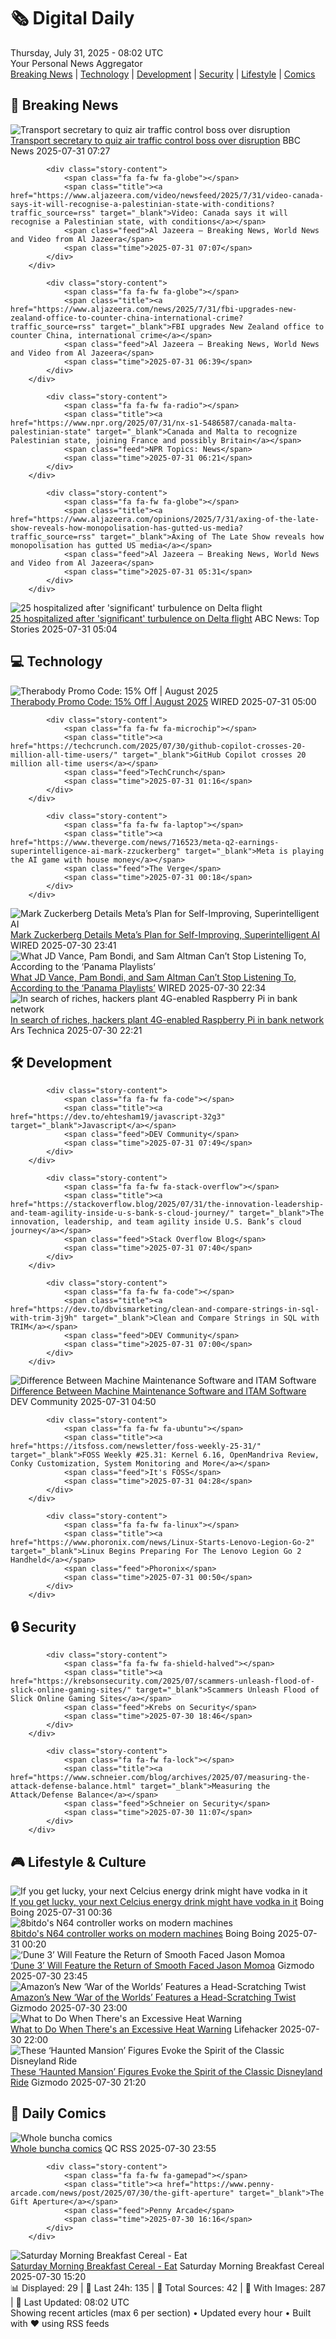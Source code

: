 <!-- Processing 54 RSS feeds at 2025-07-31 08:02:07 UTC -->
<!-- Processing: Penny Arcade -->
<!-- Processing: Cyanide & Happiness -->
<!-- Processing: Questionable Content -->
<!-- Processing: Girl Genius -->
<!-- Processing: Dinosaur Comics -->
<!-- Processing: BBC World News -->
<!-- Processing: BBC Breaking News -->
<!-- Processing: Al Jazeera Breaking News -->
<!-- Processing: NPR News -->
<!-- Processing: CBC News -->
<!-- Error processing https://rss.cbc.ca/lineup/topstories.xml: The read operation timed out -->
<!-- Processing: Reuters World News -->
<!-- Processing: Associated Press Breaking -->
<!-- Processing: Guardian World News -->
<!-- Processing: Sky News World -->
<!-- Processing: TechCrunch -->
<!-- Processing: The Verge -->
<!-- Processing: O'Reilly Radar -->
<!-- Processing: Dev.to -->
<!-- Processing: StackOverflow Blog -->
<!-- Processing: Phoronix Linux News -->
<!-- Processing: DistroWatch -->
<!-- Processing: Linux.com -->
<!-- Processing: Red Hat Blog -->
<!-- Processing: Ubuntu Blog -->
<!-- Processing: GitLab Blog -->
<!-- Processing: InfoQ -->
<!-- Processing: Martin Fowler -->
<!-- Processing: Coding Horror -->
<!-- Processing: The Pragmatic Engineer -->
<!-- Processing: Gizmodo -->
<!-- Processing: Kotaku -->
<!-- Generated 4 new posts out of 31 feeds processed -->
<div class="newspaper-header">
    <h1 class="newspaper-title">🗞️ Digital Daily</h1>
    <div class="newspaper-date">Thursday, July 31, 2025 - 08:02 UTC</div>
    <div class="newspaper-subtitle">Your Personal News Aggregator</div>
</div>

<div class="newspaper-nav">
    <a href="#breaking">Breaking News</a> |
    <a href="#tech">Technology</a> |
    <a href="#dev">Development</a> |
    <a href="#security">Security</a> |
    <a href="#lifestyle">Lifestyle</a> |
    <a href="#webcomics">Comics</a>
</div>

<div class="news-section breaking-news" id="breaking">
<h2 class="section-header">🚨 Breaking News</h2>
<div class="stories-container">
<div class="story">
            <img src="https://ichef.bbci.co.uk/ace/standard/240/cpsprodpb/dc08/live/77760ea0-6dd6-11f0-8dbd-f3d32ebd3327.jpg" alt="Transport secretary to quiz air traffic control boss over disruption" class="story-image" loading="lazy" onerror="this.style.display='none'">
            <div class="story-content">
                <span class="fa fa-fw fa-flag"></span>
                <span class="title"><a href="https://www.bbc.com/news/articles/cd9jn1ydx9lo?at_medium=RSS&at_campaign=rss" target="_blank">Transport secretary to quiz air traffic control boss over disruption</a></span>
                <span class="feed">BBC News</span>
                <span class="time">2025-07-31 07:27</span>
            </div>
        </div>
<div class="story">
            
            <div class="story-content">
                <span class="fa fa-fw fa-globe"></span>
                <span class="title"><a href="https://www.aljazeera.com/video/newsfeed/2025/7/31/video-canada-says-it-will-recognise-a-palestinian-state-with-conditions?traffic_source=rss" target="_blank">Video: Canada says it will recognise a Palestinian state, with conditions</a></span>
                <span class="feed">Al Jazeera – Breaking News, World News and Video from Al Jazeera</span>
                <span class="time">2025-07-31 07:07</span>
            </div>
        </div>
<div class="story">
            
            <div class="story-content">
                <span class="fa fa-fw fa-globe"></span>
                <span class="title"><a href="https://www.aljazeera.com/news/2025/7/31/fbi-upgrades-new-zealand-office-to-counter-china-international-crime?traffic_source=rss" target="_blank">FBI upgrades New Zealand office to counter China, international crime</a></span>
                <span class="feed">Al Jazeera – Breaking News, World News and Video from Al Jazeera</span>
                <span class="time">2025-07-31 06:39</span>
            </div>
        </div>
<div class="story">
            
            <div class="story-content">
                <span class="fa fa-fw fa-radio"></span>
                <span class="title"><a href="https://www.npr.org/2025/07/31/nx-s1-5486587/canada-malta-palestinian-state" target="_blank">Canada and Malta to recognize Palestinian state, joining France and possibly Britain</a></span>
                <span class="feed">NPR Topics: News</span>
                <span class="time">2025-07-31 06:21</span>
            </div>
        </div>
<div class="story">
            
            <div class="story-content">
                <span class="fa fa-fw fa-globe"></span>
                <span class="title"><a href="https://www.aljazeera.com/opinions/2025/7/31/axing-of-the-late-show-reveals-how-monopolisation-has-gutted-us-media?traffic_source=rss" target="_blank">Axing of The Late Show reveals how monopolisation has gutted US media</a></span>
                <span class="feed">Al Jazeera – Breaking News, World News and Video from Al Jazeera</span>
                <span class="time">2025-07-31 05:31</span>
            </div>
        </div>
<div class="story">
            <img src="https://s.abcnews.com/images/US/delta-amsterdam_1753933401656_hpMain_4x3t_384.jpg" alt="25 hospitalized after &#x27;significant&#x27; turbulence on Delta flight" class="story-image" loading="lazy" onerror="this.style.display='none'">
            <div class="story-content">
                <span class="fa fa-fw fa-tv"></span>
                <span class="title"><a href="https://abcnews.go.com/US/25-hospitalized-after-severe-turbulence-delta-flight/story?id=124230974" target="_blank">25 hospitalized after &#x27;significant&#x27; turbulence on Delta flight</a></span>
                <span class="feed">ABC News: Top Stories</span>
                <span class="time">2025-07-31 05:04</span>
            </div>
        </div>
</div>
</div>
<div class="news-section tech-news" id="tech">
<h2 class="section-header">💻 Technology</h2>
<div class="stories-container">
<div class="story">
            <img src="https://media.wired.com/photos/66ea076ea8e714f02ce0d63e/master/pass/WIRED-Coupons-15.jpg" alt="Therabody Promo Code: 15% Off | August 2025" class="story-image" loading="lazy" onerror="this.style.display='none'">
            <div class="story-content">
                <span class="fa fa-fw fa-bolt"></span>
                <span class="title"><a href="https://www.wired.com/story/therabody-promo-code/" target="_blank">Therabody Promo Code: 15% Off | August 2025</a></span>
                <span class="feed">WIRED</span>
                <span class="time">2025-07-31 05:00</span>
            </div>
        </div>
<div class="story">
            
            <div class="story-content">
                <span class="fa fa-fw fa-microchip"></span>
                <span class="title"><a href="https://techcrunch.com/2025/07/30/github-copilot-crosses-20-million-all-time-users/" target="_blank">GitHub Copilot crosses 20 million all-time users</a></span>
                <span class="feed">TechCrunch</span>
                <span class="time">2025-07-31 01:16</span>
            </div>
        </div>
<div class="story">
            
            <div class="story-content">
                <span class="fa fa-fw fa-laptop"></span>
                <span class="title"><a href="https://www.theverge.com/news/716523/meta-q2-earnings-superintelligence-ai-mark-zzuckerberg" target="_blank">Meta is playing the AI game with house money</a></span>
                <span class="feed">The Verge</span>
                <span class="time">2025-07-31 00:18</span>
            </div>
        </div>
<div class="story">
            <img src="https://media.wired.com/photos/688a5271058eec339fc8c04f/master/pass/meta-earnings-biz-2191702213.jpg" alt="Mark Zuckerberg Details Meta’s Plan for Self-Improving, Superintelligent AI" class="story-image" loading="lazy" onerror="this.style.display='none'">
            <div class="story-content">
                <span class="fa fa-fw fa-bolt"></span>
                <span class="title"><a href="https://www.wired.com/story/meta-earnings-superintelligence-q2-2025/" target="_blank">Mark Zuckerberg Details Meta’s Plan for Self-Improving, Superintelligent AI</a></span>
                <span class="feed">WIRED</span>
                <span class="time">2025-07-30 23:41</span>
            </div>
        </div>
<div class="story">
            <img src="https://media.wired.com/photos/688a3f12ac2393baeff998b2/master/pass/Spotify-Playlists-Government-Officials-Culture-1233520416.jpg" alt="What JD Vance, Pam Bondi, and Sam Altman Can’t Stop Listening To, According to the ‘Panama Playlists’" class="story-image" loading="lazy" onerror="this.style.display='none'">
            <div class="story-content">
                <span class="fa fa-fw fa-bolt"></span>
                <span class="title"><a href="https://www.wired.com/story/i-listened-to-the-alleged-spotify-playlists-of-trump-officials-for-five-hours-heres-what-i-learned/" target="_blank">What JD Vance, Pam Bondi, and Sam Altman Can’t Stop Listening To, According to the ‘Panama Playlists’</a></span>
                <span class="feed">WIRED</span>
                <span class="time">2025-07-30 22:34</span>
            </div>
        </div>
<div class="story">
            <img src="https://cdn.arstechnica.net/wp-content/uploads/2025/07/atm-with-cash-500x500.jpg" alt="In search of riches, hackers plant 4G-enabled Raspberry Pi in bank network" class="story-image" loading="lazy" onerror="this.style.display='none'">
            <div class="story-content">
                <span class="fa fa-fw fa-cog"></span>
                <span class="title"><a href="https://arstechnica.com/security/2025/07/in-search-of-riches-hackers-plant-4g-enabled-raspberry-pi-in-bank-network/" target="_blank">In search of riches, hackers plant 4G-enabled Raspberry Pi in bank network</a></span>
                <span class="feed">Ars Technica</span>
                <span class="time">2025-07-30 22:21</span>
            </div>
        </div>
</div>
</div>
<div class="news-section dev-news" id="dev">
<h2 class="section-header">🛠️ Development</h2>
<div class="stories-container">
<div class="story">
            
            <div class="story-content">
                <span class="fa fa-fw fa-code"></span>
                <span class="title"><a href="https://dev.to/ehtesham19/javascript-32g3" target="_blank">Javascript</a></span>
                <span class="feed">DEV Community</span>
                <span class="time">2025-07-31 07:49</span>
            </div>
        </div>
<div class="story">
            
            <div class="story-content">
                <span class="fa fa-fw fa-stack-overflow"></span>
                <span class="title"><a href="https://stackoverflow.blog/2025/07/31/the-innovation-leadership-and-team-agility-inside-u-s-bank-s-cloud-journey/" target="_blank">The innovation, leadership, and team agility inside U.S. Bank’s cloud journey</a></span>
                <span class="feed">Stack Overflow Blog</span>
                <span class="time">2025-07-31 07:40</span>
            </div>
        </div>
<div class="story">
            
            <div class="story-content">
                <span class="fa fa-fw fa-code"></span>
                <span class="title"><a href="https://dev.to/dbvismarketing/clean-and-compare-strings-in-sql-with-trim-3j9h" target="_blank">Clean and Compare Strings in SQL with TRIM</a></span>
                <span class="feed">DEV Community</span>
                <span class="time">2025-07-31 07:00</span>
            </div>
        </div>
<div class="story">
            <img src="https://media2.dev.to/dynamic/image/width=800%2Cheight=%2Cfit=scale-down%2Cgravity=auto%2Cformat=auto/https%3A%2F%2Fdev-to-uploads.s3.amazonaws.com%2Fuploads%2Farticles%2F1oz5iho08jz6x7xtsi1v.webp" alt="Difference Between Machine Maintenance Software and ITAM Software" class="story-image" loading="lazy" onerror="this.style.display='none'">
            <div class="story-content">
                <span class="fa fa-fw fa-code"></span>
                <span class="title"><a href="https://dev.to/teresa_tran/difference-between-machine-maintenance-software-and-itam-software-182k" target="_blank">Difference Between Machine Maintenance Software and ITAM Software</a></span>
                <span class="feed">DEV Community</span>
                <span class="time">2025-07-31 04:50</span>
            </div>
        </div>
<div class="story">
            
            <div class="story-content">
                <span class="fa fa-fw fa-ubuntu"></span>
                <span class="title"><a href="https://itsfoss.com/newsletter/foss-weekly-25-31/" target="_blank">FOSS Weekly #25.31: Kernel 6.16, OpenMandriva Review, Conky Customization, System Monitoring and More</a></span>
                <span class="feed">It's FOSS</span>
                <span class="time">2025-07-31 04:28</span>
            </div>
        </div>
<div class="story">
            
            <div class="story-content">
                <span class="fa fa-fw fa-linux"></span>
                <span class="title"><a href="https://www.phoronix.com/news/Linux-Starts-Lenovo-Legion-Go-2" target="_blank">Linux Begins Preparing For The Lenovo Legion Go 2 Handheld</a></span>
                <span class="feed">Phoronix</span>
                <span class="time">2025-07-31 00:50</span>
            </div>
        </div>
</div>
</div>
<div class="news-section security-news" id="security">
<h2 class="section-header">🔒 Security</h2>
<div class="stories-container">
<div class="story">
            
            <div class="story-content">
                <span class="fa fa-fw fa-shield-halved"></span>
                <span class="title"><a href="https://krebsonsecurity.com/2025/07/scammers-unleash-flood-of-slick-online-gaming-sites/" target="_blank">Scammers Unleash Flood of Slick Online Gaming Sites</a></span>
                <span class="feed">Krebs on Security</span>
                <span class="time">2025-07-30 18:46</span>
            </div>
        </div>
<div class="story">
            
            <div class="story-content">
                <span class="fa fa-fw fa-lock"></span>
                <span class="title"><a href="https://www.schneier.com/blog/archives/2025/07/measuring-the-attack-defense-balance.html" target="_blank">Measuring the Attack/Defense Balance</a></span>
                <span class="feed">Schneier on Security</span>
                <span class="time">2025-07-30 11:07</span>
            </div>
        </div>
</div>
</div>
<div class="news-section lifestyle-news" id="lifestyle">
<h2 class="section-header">🎮 Lifestyle & Culture</h2>
<div class="stories-container">
<div class="story">
            <img src="https://i0.wp.com/boingboing.net/wp-content/uploads/2025/07/ooops.jpg?fit=1600%2C1000&amp;quality=60&amp;ssl=1" alt="If you get lucky, your next Celcius energy drink might have vodka in it" class="story-image" loading="lazy" onerror="this.style.display='none'">
            <div class="story-content">
                <span class="fa fa-fw fa-arrow-right"></span>
                <span class="title"><a href="https://boingboing.net/2025/07/30/if-you-get-lucky-your-next-celcius-energy-drink-might-have-vodka-in-it.html" target="_blank">If you get lucky, your next Celcius energy drink might have vodka in it</a></span>
                <span class="feed">Boing Boing</span>
                <span class="time">2025-07-31 00:36</span>
            </div>
        </div>
<div class="story">
            <img src="https://i0.wp.com/boingboing.net/wp-content/uploads/2025/07/71e2Px0AEbL._SL1500_.jpg?fit=1500%2C1000&amp;quality=60&amp;ssl=1" alt="8bitdo&#x27;s N64 controller works on modern machines" class="story-image" loading="lazy" onerror="this.style.display='none'">
            <div class="story-content">
                <span class="fa fa-fw fa-arrow-right"></span>
                <span class="title"><a href="https://boingboing.net/2025/07/30/8bitdos-n64-controller-works-on-modern-machines.html" target="_blank">8bitdo&#x27;s N64 controller works on modern machines</a></span>
                <span class="feed">Boing Boing</span>
                <span class="time">2025-07-31 00:20</span>
            </div>
        </div>
<div class="story">
            <img src="https://gizmodo.com/app/uploads/2025/07/dune-duncan-idaho-wb-.jpg" alt="‘Dune 3’ Will Feature the Return of Smooth Faced Jason Momoa" class="story-image" loading="lazy" onerror="this.style.display='none'">
            <div class="story-content">
                <span class="fa fa-fw fa-computer"></span>
                <span class="title"><a href="https://gizmodo.com/dune-3-will-feature-the-return-of-smooth-faced-jason-momoa-2000636917" target="_blank">‘Dune 3’ Will Feature the Return of Smooth Faced Jason Momoa</a></span>
                <span class="feed">Gizmodo</span>
                <span class="time">2025-07-30 23:45</span>
            </div>
        </div>
<div class="story">
            <img src="https://gizmodo.com/app/uploads/2025/07/waroftheworlds.jpg" alt="Amazon’s New ‘War of the Worlds’ Features a Head-Scratching Twist" class="story-image" loading="lazy" onerror="this.style.display='none'">
            <div class="story-content">
                <span class="fa fa-fw fa-computer"></span>
                <span class="title"><a href="https://gizmodo.com/amazons-new-war-of-the-worlds-features-a-head-scratching-twist-2000636929" target="_blank">Amazon’s New ‘War of the Worlds’ Features a Head-Scratching Twist</a></span>
                <span class="feed">Gizmodo</span>
                <span class="time">2025-07-30 23:00</span>
            </div>
        </div>
<div class="story">
            <img src="https://lifehacker.com/imagery/articles/01HF2GRQPCT2TTX0TPZKB3HWS9/hero-image.png" alt="What to Do When There&#x27;s an Excessive Heat Warning" class="story-image" loading="lazy" onerror="this.style.display='none'">
            <div class="story-content">
                <span class="fa fa-fw fa-life-ring"></span>
                <span class="title"><a href="https://lifehacker.com/excessive-heat-warning-what-to-do?utm_medium=RSS" target="_blank">What to Do When There&#x27;s an Excessive Heat Warning</a></span>
                <span class="feed">Lifehacker</span>
                <span class="time">2025-07-30 22:00</span>
            </div>
        </div>
<div class="story">
            <img src="https://gizmodo.com/app/uploads/2025/07/Haunted-Mansion-Figures-Disney-Store-1.jpg" alt="These ‘Haunted Mansion’ Figures Evoke the Spirit of the Classic Disneyland Ride" class="story-image" loading="lazy" onerror="this.style.display='none'">
            <div class="story-content">
                <span class="fa fa-fw fa-computer"></span>
                <span class="title"><a href="https://gizmodo.com/these-haunted-mansion-figures-evoke-the-spirit-of-the-classic-disneyland-ride-2000636261" target="_blank">These ‘Haunted Mansion’ Figures Evoke the Spirit of the Classic Disneyland Ride</a></span>
                <span class="feed">Gizmodo</span>
                <span class="time">2025-07-30 21:20</span>
            </div>
        </div>
</div>
</div>
<div class="news-section webcomics-section" id="webcomics">
<h2 class="section-header">🎨 Daily Comics</h2>
<div class="stories-container">
<div class="story">
            <img src="http://www.questionablecontent.net/comics/5609.png" alt="Whole buncha comics" class="story-image" loading="lazy" onerror="this.style.display='none'">
            <div class="story-content">
                <span class="fa fa-fw fa-music"></span>
                <span class="title"><a href="http://questionablecontent.net" target="_blank">Whole buncha comics</a></span>
                <span class="feed">QC RSS</span>
                <span class="time">2025-07-30 23:55</span>
            </div>
        </div>
<div class="story">
            
            <div class="story-content">
                <span class="fa fa-fw fa-gamepad"></span>
                <span class="title"><a href="https://www.penny-arcade.com/news/post/2025/07/30/the-gift-aperture" target="_blank">The Gift Aperture</a></span>
                <span class="feed">Penny Arcade</span>
                <span class="time">2025-07-30 16:16</span>
            </div>
        </div>
<div class="story">
            <img src="https://www.smbc-comics.com/comics/1753765558-20250730.png" alt="Saturday Morning Breakfast Cereal - Eat" class="story-image" loading="lazy" onerror="this.style.display='none'">
            <div class="story-content">
                <span class="fa fa-fw fa-smile"></span>
                <span class="title"><a href="https://www.smbc-comics.com/comic/eat-5" target="_blank">Saturday Morning Breakfast Cereal - Eat</a></span>
                <span class="feed">Saturday Morning Breakfast Cereal</span>
                <span class="time">2025-07-30 15:20</span>
            </div>
        </div>
</div>
</div>

<div class="newspaper-footer">
    <div class="stats">
        📊 Displayed: 29 | 📅 Last 24h: 135 | 📡 Total Sources: 42 | 📸 With Images: 287 |
        🔄 Last Updated: 08:02 UTC
    </div>
    <div class="footer-note">
        Showing recent articles (max 6 per section) • Updated every hour • Built with ❤️ using RSS feeds
    </div>
</div>
